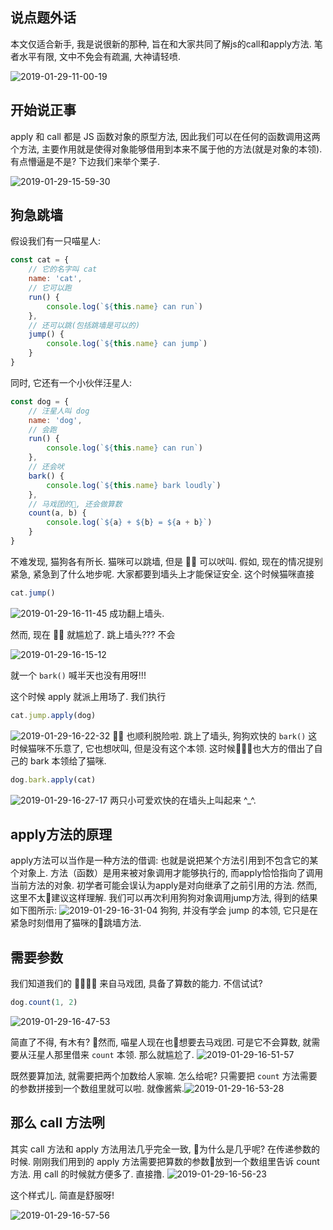 ## 说点题外话

本文仅适合新手, 我是说很新的那种, 旨在和大家共同了解js的call和apply方法. 笔者水平有限, 文中不免会有疏漏, 大神请轻喷.

![2019-01-29-11-00-19](http://img.blog.niubishanshan.top/2019-01-29-11-00-19.png)

## 开始说正事

apply 和 call 都是 JS 函数对象的原型方法, 因此我们可以在任何的函数调用这两个方法, 主要作用就是使得对象能够借用到本来不属于他的方法(就是对象的本领). 有点懵逼是不是? 下边我们来举个栗子.

![2019-01-29-15-59-30](http://img.blog.niubishanshan.top/2019-01-29-15-59-30.png)

## 狗急跳墙

假设我们有一只喵星人:
```js
const cat = {
    // 它的名字叫 cat
    name: 'cat',
    // 它可以跑
    run() {
        console.log(`${this.name} can run`)
    },
    // 还可以跳(包括跳墙是可以的)
    jump() {
        console.log(`${this.name} can jump`)
    }
}
```

同时, 它还有一个小伙伴汪星人:
```js
const dog = {
    // 汪星人叫 dog
    name: 'dog',
    // 会跑
    run() {
        console.log(`${this.name} can run`)
    },
    // 还会吠
    bark() {
        console.log(`${this.name} bark loudly`)
    },
    // 马戏团的🐶, 还会做算数
    count(a, b) {
        console.log(`${a} + ${b} = ${a + b}`)
    }
}
```

不难发现, 猫狗各有所长. 猫咪可以跳墙, 但是 🐶🐶 可以吠叫. 假如, 现在的情况提别紧急, 紧急到了什么地步呢. 大家都要到墙头上才能保证安全. 这个时候猫咪直接
```js
cat.jump()
```
![2019-01-29-16-11-45](http://img.blog.niubishanshan.top/2019-01-29-16-11-45.png)
成功翻上墙头.

然而, 现在 🐶🐶 就尴尬了. 跳上墙头??? 不会

![2019-01-29-16-15-12](http://img.blog.niubishanshan.top/2019-01-29-16-15-12.png)

就一个 `bark()` 喊半天也没有用呀!!!

这个时候 apply 就派上用场了. 我们执行
```js
cat.jump.apply(dog)
```
![2019-01-29-16-22-32](http://img.blog.niubishanshan.top/2019-01-29-16-22-32.png)
🐶🐶 也顺利脱险啦. 跳上了墙头, 狗狗欢快的 `bark()` 这时候猫咪不乐意了, 它也想吠叫, 但是没有这个本领. 这时候🐶🐶也大方的借出了自己的 bark 本领给了猫咪.
```js
dog.bark.apply(cat)
```
![2019-01-29-16-27-17](http://img.blog.niubishanshan.top/2019-01-29-16-27-17.png)
两只小可爱欢快的在墙头上叫起来 ^_^.

## apply方法的原理

apply方法可以当作是一种方法的借调: 也就是说把某个方法引用到不包含它的某个对象上. 方法（函数）是用来被对象调用才能够执行的, 而apply恰恰指向了调用当前方法的对象. 初学者可能会误认为apply是对向继承了之前引用的方法. 然而, 这里不太建议这样理解. 我们可以再次利用狗狗对象调用jump方法, 得到的结果如下图所示:
![2019-01-29-16-31-04](http://img.blog.niubishanshan.top/2019-01-29-16-31-04.png)
狗狗, 并没有学会 jump 的本领, 它只是在紧急时刻借用了猫咪的跳墙方法.

## 需要参数

我们知道我们的 🐶🐶 来自马戏团, 具备了算数的能力. 不信试试?
```js
dog.count(1, 2)
```
![2019-01-29-16-47-53](http://img.blog.niubishanshan.top/2019-01-29-16-47-53.png)

简直了不得, 有木有? 然而, 喵星人现在也想要去马戏团. 可是它不会算数, 就需要从汪星人那里借来 `count` 本领. 那么就尴尬了.
![2019-01-29-16-51-57](http://img.blog.niubishanshan.top/2019-01-29-16-51-57.png)

既然要算加法, 就需要把两个加数给人家嘛. 怎么给呢?
只需要把 `count` 方法需要的参数拼接到一个数组里就可以啦. 就像酱紫.![2019-01-29-16-53-28](http://img.blog.niubishanshan.top/2019-01-29-16-53-28.png)

## 那么 call 方法咧

其实 call 方法和 apply 方法用法几乎完全一致, 为什么是几乎呢? 在传递参数的时候. 刚刚我们用到的 apply 方法需要把算数的参数放到一个数组里告诉 count 方法. 用 call 的时候就方便多了. 直接撸.
![2019-01-29-16-56-23](http://img.blog.niubishanshan.top/2019-01-29-16-56-23.png)

这个样式儿. 简直是舒服呀!

![2019-01-29-16-57-56](http://img.blog.niubishanshan.top/2019-01-29-16-57-56.png)
